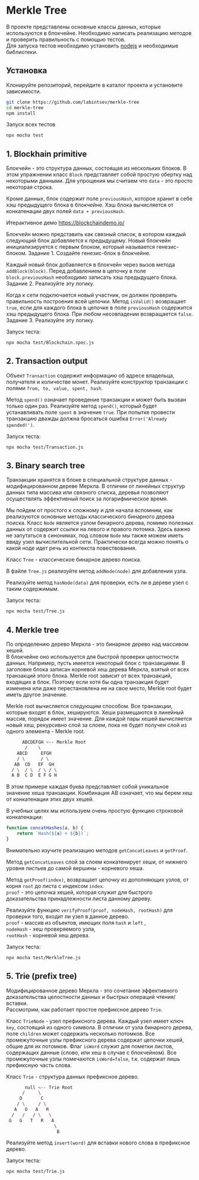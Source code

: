 # Merkle Tree

В проекте представлены основные классы данных, которые используются в блокчейне. 
Необходимо написать реализацию методов и проверить правильность с помощью тестов.  
Для запуска тестов необходимо установить [nodejs](https://nodejs.org/) и необходимые библиотеки.  

## Установка 

Клонируйте репозиторий, перейдите в каталог проекта и установите зависимости.  
```bash 
git clone https://github.com/labintsev/merkle-tree
cd merkle-tree
npm install
```

Запуск всех тестов 
```bash
npx mocha test
```

## 1. Blockhain primitive

Блокчейн - это структура данных, состоящая из нескольких блоков. 
В этом упражнении класс `Block` представляет собой простую обертку над некоторыми данными. 
Для упрощения мы считаем что `data` - это просто некоторая строка.  

Кроме данных, блок содержит поле `previousHash`, которое хранит в себе хэш предыдущего блока в блокчейне.
Хэш блока вычисляется от конкатенации двух полей `data + previousHash`.  

Итерактивное демо https://blockchaindemo.io/   

Блокчейн можно представить как связный список, в котором каждый следующий блок добавляется к предыдущему. 
Новый блокчейн инициализируется с первым блоком, который называется генезис-блоком. 
Задание 1. Создайте генезис-блок в блокчейне. 

Каждый новый блок добавляется в блокчейн через вызов метода `addBlock(block)`. 
Перед добавлением в цепочку в поле `block.previousHash` необходимо записать хэш предыдущего блока. 
Задание 2. Реализуйте эту логику.  

Когда к сети подключается новый участник, он должен проверить правильность построения всей цепочки. 
Метод `isValid()` возвращает `true`, если для каждого блока в цепочке в поле `previousHash` содержится хэш предыдущего блока. 
При любом несовпадении возвращается `false`. 
Задание 3. Реализуйте эту логику.    

Запуск теста:  

```sh
npx mocha test/Blockchain.spec.js
``` 

## 2. Transaction output

Объект `Transaction` содержит информацию об адресе владельца, получателя и количестве монет. 
Реализуйте конструктор транзакции с полями `from, to, value, spent, hash`. 

Метод `spend()` означает проведение транзакции и может быть вызван только один раз. 
Реализуйте метод `spend()`, который будет устанавливать поле `spent` в значение `true`. 
При попытке провести транзакцию дважды должна бросаться ошибка `Error('Already spended!')`.  

Запуск теста:  

```sh
npx mocha test/Transaction.js
``` 

## 3. Binary search tree 

Транзакции хранятся в блоке в специальной структуре данных - модифицированном дереве Меркла. 
В отличии от линейных структур данных типа массива или связного списка, деревья позволяют осуществлять эффективный поиск за логарифмическое время.  

Мы пойдем от простого к сложному и для начала вспомним, как реализуются основные методы классического бинарного дерева поиска. 
Класс `Node` является узлом бинарного дерева, помимо полезных данных от содержит ссылки на левого и правого потомка. 
Здесь важно не запутаться в синонимах, под словом `Node` мы также можем иметь ввиду узел вычислительной сети. 
Практически всегда можно понять о какой ноде идет речь из контекста повествования.  

Класс `Tree` - классическое бинарное дерево поиска.  

В файле `Tree.js` реализуйте метод `addNode(node)` для добавления узла. 

Реализуйте метод `hasNode(data)` для проверки, есть ли в дереве узел с таким содержимым.  

Запуск теста:  

```sh
npx mocha test/Tree.js
``` 


## 4. Merkle tree

По определению дерево Меркла - это бинарное дерево над массивом хешей.  
В блокчейне оно используется для быстрой проверки целостности данных. 
Например, пусть имеется некоторый блок с транзакциями. 
В заголовке блока записан корневой хеш дерева Меркла, взятый от всех транзакций этого блока. 
Merkle root зависит от всех транзакций, входящих в блок. 
Поэтому если хотя бы одна транзакция будет изменена или даже перестановлена не на свое место, Merkle root будет иметь другое значение.   

Merkle root вычисляется следующим способом. 
Все транзакции, которые входят в блок, хешируются. 
Хеши размещаются в линейный массив, порядок имеет значение. 
Для каждой пары хешей вычисляется новый хеш, рекурсивно слой за слоем, пока не будет получен слой из одного элемента - Merkle root.  

```sh
      ABCDEFGH <-- Merkle Root  
       /    \  
    ABCD     EFGH  
    / \      / \  
   AB  CD   EF  GH  
  / \  / \  / \ / \  
  A B  C D  E F G H    
```  
В этом примере каждая буква представляет собой уникальное значение хеша транзакции. 
Комбинация АВ означает, что мы берем хеш от конкатенации этих двух хешей.  

В учебных целях мы используем очень простую функцию строковой конкатенации: 

```js
function concatHashes(a, b) {
    return `Hash(${a} + ${b})`;
} 
``` 

Внимательно изучите реализацию методов `getConcatLeaves` и `getProof`.  

Метод `getConcatLeaves` слой за слоем конкатенирует хеши, от нижнего уровня листьев до самой вершины - корневого хеша.  

Метод `getProof(index)`, возвращает цепочку из дополняющих узлов, от корня `root` до листа с индексом `index`.  
`proof` - это цепочка хешей, которая служит для быстрого доказательства принадлежности листа данному дереву.  


Реализуйте функцию `verifyProof(proof, nodeHash, rootHash)` для проверки того, входит ли узел в данное дерево.  
`proof` - массив из объектов, имющих поля `hash` и `left` ,  
`nodeHash` - хеш проверяемого узла,  
`rootHash` - корневой хеш дерева.  

Запуск теста:  

```sh
npx mocha test/MerkleTree.js
```  


## 5. Trie (prefix tree)

Модифицированное дерево Меркла - это сочетание эффективного доказательства целостности данных и быстрых операций чтения/вставки.  
Рассмотрим, как работает простое префиксное дерево `Trie`.  

Класс `TrieNode` - узел префиксного дерева. 
Каждый узел имеет ключ `key`, состоящий из одного символа. 
В отличии от узла бинарного дерева, поле `children` может содержать несколько потомков. 
Все промежуточные узлы префиксного дерева содержат цепочки хешей, общие для их потомков. 
Флаг `isWord` служит для пометки листов, содержащих данные (слово, или хеш в случае с блокчейном). 
Все промежуточные узлы помечаются `isWord=false`, т.к. содержат лишь префиксную часть слова.  

Класс `Trie` - структура данных префиксное дерево.  

```sh
       null <-- Trie Root  
      /     \  
     D       C  
    / \     / \  
   A   O   A   R 
  /   /   / \   \ 
 G   G   T   R   A
                  \ 
                   B
```  

Реализуйте метод `insert(word)` для вставки нового слова в префиксное дерево.  

Запуск теста:  

```sh
npx mocha test/Trie.js
```  

